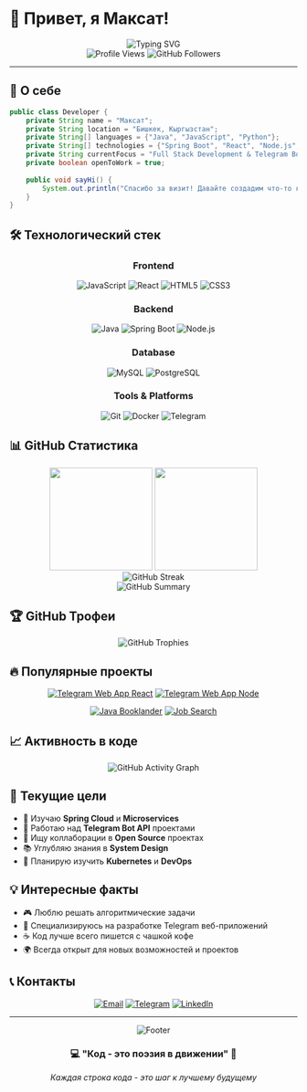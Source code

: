 # 👋 Привет, я Максат!

<div align="center">
  <img src="https://readme-typing-svg.herokuapp.com?font=Fira+Code&size=28&duration=3000&pause=1000&color=00D9FF&center=true&vCenter=true&width=600&lines=Full+Stack+Developer;Java+%26+JavaScript+Enthusiast;Telegram+Bot+Developer;Always+Learning+New+Things" alt="Typing SVG" />
</div>

<div align="center">
  <img src="https://komarev.com/ghpvc/?username=MaksatI2&color=0891b2&style=flat-square&label=Profile+Views" alt="Profile Views"/>
  <img src="https://img.shields.io/github/followers/MaksatI2?label=Followers&style=social" alt="GitHub Followers"/>
</div>

---

## 🚀 О себе

```java
public class Developer {
    private String name = "Максат";
    private String location = "Бишкек, Кыргызстан";
    private String[] languages = {"Java", "JavaScript", "Python"};
    private String[] technologies = {"Spring Boot", "React", "Node.js", "Telegram API"};
    private String currentFocus = "Full Stack Development & Telegram Bots";
    private boolean openToWork = true;
    
    public void sayHi() {
        System.out.println("Спасибо за визит! Давайте создадим что-то крутое вместе! 🚀");
    }
}
```

## 🛠️ Технологический стек

<div align="center">

### Frontend
![JavaScript](https://img.shields.io/badge/JavaScript-F7DF1E?style=for-the-badge&logo=javascript&logoColor=black)
![React](https://img.shields.io/badge/React-20232A?style=for-the-badge&logo=react&logoColor=61DAFB)
![HTML5](https://img.shields.io/badge/HTML5-E34F26?style=for-the-badge&logo=html5&logoColor=white)
![CSS3](https://img.shields.io/badge/CSS3-1572B6?style=for-the-badge&logo=css3&logoColor=white)

### Backend
![Java](https://img.shields.io/badge/Java-ED8B00?style=for-the-badge&logo=openjdk&logoColor=white)
![Spring Boot](https://img.shields.io/badge/Spring_Boot-6DB33F?style=for-the-badge&logo=spring-boot&logoColor=white)
![Node.js](https://img.shields.io/badge/Node.js-43853D?style=for-the-badge&logo=node.js&logoColor=white)

### Database
![MySQL](https://img.shields.io/badge/MySQL-005C84?style=for-the-badge&logo=mysql&logoColor=white)
![PostgreSQL](https://img.shields.io/badge/PostgreSQL-316192?style=for-the-badge&logo=postgresql&logoColor=white)

### Tools & Platforms
![Git](https://img.shields.io/badge/Git-F05032?style=for-the-badge&logo=git&logoColor=white)
![Docker](https://img.shields.io/badge/Docker-2CA5E0?style=for-the-badge&logo=docker&logoColor=white)
![Telegram](https://img.shields.io/badge/Telegram-2CA5E0?style=for-the-badge&logo=telegram&logoColor=white)

</div>

## 📊 GitHub Статистика

<div align="center">
  <img height="180em" src="https://github-readme-stats.vercel.app/api?username=MaksatI2&show_icons=true&theme=tokyonight&include_all_commits=true&count_private=true"/>
  <img height="180em" src="https://github-readme-stats.vercel.app/api/top-langs/?username=MaksatI2&layout=compact&langs_count=8&theme=tokyonight"/>
</div>

<div align="center">
  <img src="https://github-readme-streak-stats.herokuapp.com/?user=MaksatI2&theme=tokyonight" alt="GitHub Streak"/>
</div>

<div align="center">
  <img src="https://github-profile-summary-cards.vercel.app/api/cards/profile-details?username=MaksatI2&theme=tokyonight" alt="GitHub Summary"/>
</div>

## 🏆 GitHub Трофеи

<div align="center">
  <img src="https://github-profile-trophy.vercel.app/?username=MaksatI2&theme=tokyonight&no-frame=true&no-bg=true&margin-w=4" alt="GitHub Trophies"/>
</div>

## 🔥 Популярные проекты

<div align="center">

[![Telegram Web App React](https://github-readme-stats.vercel.app/api/pin/?username=MaksatI2&repo=tg-web-app-react&theme=tokyonight)](https://github.com/MaksatI2/tg-web-app-react)
[![Telegram Web App Node](https://github-readme-stats.vercel.app/api/pin/?username=MaksatI2&repo=tg-web-app-node&theme=tokyonight)](https://github.com/MaksatI2/tg-web-app-node)

[![Java Booklander](https://github-readme-stats.vercel.app/api/pin/?username=MaksatI2&repo=Java_Booklander&theme=tokyonight)](https://github.com/MaksatI2/Java_Booklander)
[![Job Search](https://github-readme-stats.vercel.app/api/pin/?username=MaksatI2&repo=JobSearch&theme=tokyonight)](https://github.com/MaksatI2/JobSearch)

</div>

## 📈 Активность в коде

<div align="center">
  <img src="https://github-readme-activity-graph.vercel.app/graph?username=MaksatI2&theme=tokyo-night&bg_color=1a1b27&hide_border=true" alt="GitHub Activity Graph"/>
</div>

## 🎯 Текущие цели

- 🌱 Изучаю **Spring Cloud** и **Microservices**
- 🔭 Работаю над **Telegram Bot API** проектами
- 👯 Ищу коллаборации в **Open Source** проектах
- 📚 Углубляю знания в **System Design**
- 🚀 Планирую изучить **Kubernetes** и **DevOps**

## 💡 Интересные факты

- 🎮 Люблю решать алгоритмические задачи
- 📱 Специализируюсь на разработке Telegram веб-приложений
- ☕ Код лучше всего пишется с чашкой кофе
- 🌍 Всегда открыт для новых возможностей и проектов

## 📞 Контакты

<div align="center">

<!-- Здесь вы можете добавить свои контакты -->
[![Email](https://img.shields.io/badge/Email-D14836?style=for-the-badge&logo=gmail&logoColor=white)](mailto:your-email@gmail.com)
[![Telegram](https://img.shields.io/badge/Telegram-2CA5E0?style=for-the-badge&logo=telegram&logoColor=white)](https://t.me/your-username)
[![LinkedIn](https://img.shields.io/badge/LinkedIn-0077B5?style=for-the-badge&logo=linkedin&logoColor=white)](https://linkedin.com/in/your-profile)

</div>

---

<div align="center">
  <img src="https://capsule-render.vercel.app/api?type=waving&color=gradient&height=100&section=footer&text=Спасибо%20за%20визит!&fontSize=30&fontColor=fff&animation=twinkling&fontAlignY=65" alt="Footer"/>
</div>

<div align="center">
  <h3>💻 "Код - это поэзия в движении" 🚀</h3>
  <p><i>Каждая строка кода - это шаг к лучшему будущему</i></p>
</div>

